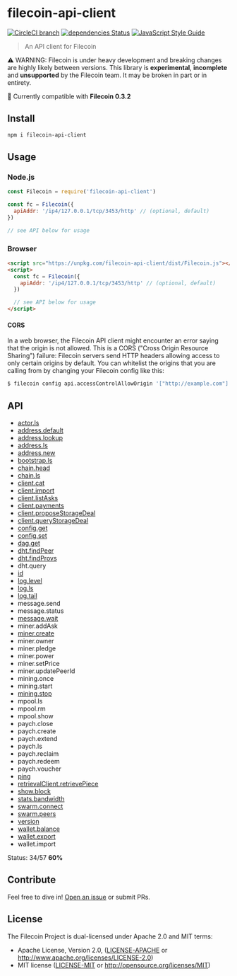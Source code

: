 # filecoin-api-client

[![CircleCI branch](https://img.shields.io/circleci/project/github/filecoin-shipyard/js-filecoin-api-client/master.svg)](https://circleci.com/gh/filecoin-shipyard/js-filecoin-api-client)
[![dependencies Status](https://david-dm.org/filecoin-shipyard/js-filecoin-api-client/status.svg)](https://david-dm.org/filecoin-shipyard/js-filecoin-api-client)
[![JavaScript Style Guide](https://img.shields.io/badge/code_style-standard-brightgreen.svg)](https://standardjs.com)

> An API client for Filecoin

⚠️ WARNING: Filecoin is under heavy development and breaking changes are highly likely between versions. This library is **experimental**, **incomplete** and **unsupported** by the Filecoin team. It may be broken in part or in entirety.

🧩 Currently compatible with **Filecoin 0.3.2**

## Install

```sh
npm i filecoin-api-client
```

## Usage

### Node.js

```js
const Filecoin = require('filecoin-api-client')

const fc = Filecoin({
  apiAddr: '/ip4/127.0.0.1/tcp/3453/http' // (optional, default)
})

// see API below for usage
```

### Browser

```html
<script src="https://unpkg.com/filecoin-api-client/dist/Filecoin.js"></script>
<script>
  const fc = Filecoin({
    apiAddr: '/ip4/127.0.0.1/tcp/3453/http' // (optional, default)
  })

  // see API below for usage
</script>
```

#### CORS

In a web browser, the Filecoin API client might encounter an error saying that the origin is not allowed. This is a CORS ("Cross Origin Resource Sharing") failure: Filecoin servers send HTTP headers allowing access to only certain origins by default. You can whitelist the origins that you are calling from by changing your Filecoin config like this:

```sh
$ filecoin config api.accessControlAllowOrigin '["http://example.com"]'
```

## API

* [actor.ls](API.md#actorls)
* [address.default](API.md#addressdefault)
* [address.lookup](API.md#addresslookup)
* [address.ls](API.md#addressls)
* [address.new](API.md#addressnew)
* [bootstrap.ls](API.md#bootstrapls)
* [chain.head](API.md#chainhead)
* [chain.ls](API.md#chainls)
* [client.cat](API.md#clientcat)
* [client.import](API.md#clientimport)
* [client.listAsks](API.md#clientlistasks)
* [client.payments](API.md#clientpayments)
* [client.proposeStorageDeal](API.md#clientproposestoragedeal)
* [client.queryStorageDeal](API.md#clientquerystoragedeal)
* [config.get](API.md#configget)
* [config.set](API.md#configset)
* [dag.get](API.md#dagget)
* [dht.findPeer](API.md#dhtfindpeer)
* [dht.findProvs](API.md#dhtfindprovs)
* dht.query
* [id](API.md#id)
* [log.level](API.md#loglevel)
* [log.ls](API.md#logls)
* [log.tail](API.md#logtail)
* message.send
* message.status
* [message.wait](API.md#messagewait)
* miner.addAsk
* [miner.create](API.md#minercreate)
* miner.owner
* miner.pledge
* miner.power
* miner.setPrice
* miner.updatePeerId
* mining.once
* mining.start
* [mining.stop](API.md#miningstop)
* mpool.ls
* mpool.rm
* mpool.show
* paych.close
* paych.create
* paych.extend
* paych.ls
* paych.reclaim
* paych.redeem
* paych.voucher
* [ping](API.md#ping)
* [retrievalClient.retrievePiece](API.md#retrievalclientretrievepiece)
* [show.block](API.md#showblock)
* [stats.bandwidth](API.md#statsbandwidth)
* [swarm.connect](API.md#swarmconnect)
* [swarm.peers](API.md#swarmpeers)
* [version](API.md#version)
* [wallet.balance](API.md#walletbalance)
* [wallet.export](API.md#walletexport)
* wallet.import

Status: 34/57 **60%**

## Contribute

Feel free to dive in! [Open an issue](https://github.com/filecoin-shipyard/js-filecoin-api-client/issues/new) or submit PRs.

## License

The Filecoin Project is dual-licensed under Apache 2.0 and MIT terms:
- Apache License, Version 2.0, ([LICENSE-APACHE](https://github.com/filecoin-shipyard/js-filecoin-api-client/blob/master/LICENSE-APACHE) or http://www.apache.org/licenses/LICENSE-2.0)
- MIT license ([LICENSE-MIT](https://github.com/filecoin-shipyard/js-filecoin-api-client/blob/master/LICENSE-MIT) or http://opensource.org/licenses/MIT)
